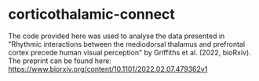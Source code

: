 # corticothalamic-connect

The code provided here was used to analyse the data presented in "Rhythmic interactions between the mediodorsal 
thalamus and prefrontal cortex precede human visual perception" by Griffiths et al. (2022, bioRxiv). The preprint
can be found here: https://www.biorxiv.org/content/10.1101/2022.02.07.479362v1

